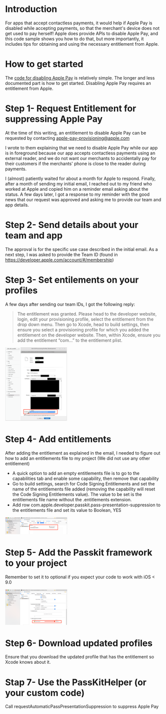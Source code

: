Introduction
=================

For apps that accept contactless payments, it would help if Apple Pay is disabled while accepting payments, so that the merchant's device does not get used to pay herself!
Apple does provide APIs to disable Apple Pay, and this code sample shows you how to do that, but more importantly, it includes tips for obtaining and using the necessary entitlement from Apple.


How to get started
==================

The [code for disabling Apple Pay](https://developer.apple.com/documentation/passkit/pkpasslibrary/1617078-requestautomaticpasspresentation) is relatively simple. The longer and less documented part is how to get started.
Disabling Apple Pay requires an entitlement from Apple.


Step 1- Request Entitlement for suppressing Apple Pay
=====================================================

At the time of this writing, an entitlement to disable Apple Pay can be requested by contacting apple-pay-provisioning@apple.com

I wrote to them explaining that we need to disable Apple Pay while our app is in foreground because our app accepts contactless payments using an external reader, and we do not want our merchants to accidentally pay for their customers if the merchants' phone is close to the reader during payments.

I (almost) patiently waited for about a month for Apple to respond. Finally, after a month of sending my initial email, I reached out to my friend who worked at Apple and copied him on a reminder email asking about the status. A few days later, I got a response to my reminder with the good news that our request was approved and asking me to provide our team and app details.

Step 2- Send details about your team and app
============================================

The approval is for the specific use case described in the initial email. As a next step, I was asked to provide the Team ID (found in https://developer.apple.com/account/#/membership)

Step 3- Set entilements on your profiles
========================================

A few days after sending our team IDs, I got the following reply:

> The entitlement was granted. Please head to the developer website, login, edit your provisioning profile, select the entitlement from the drop down menu.
> Then go to Xcode, head to build settings, then ensure you select a provisioning profile for which you added the entitlement on the developer website.
> Then, within Xcode, ensure you add the entitlement “com…” to the entitlement plist.

<img src="images/ApplePaySuppressionEntitlement.png" width="200">

Step 4- Add entitlements
========================

After adding the entitlement as explained in the email, I needed to figure out how to add an entitlements file to my project (We did not use any other entitlement)

* A quick option to add an empty entitlements file is to go to the capabilities tab and enable some capability, then remove that capability
* Go to build settings, search for Code Signing Entitlements and set the name of the entitlements file added (removing the capability will reset the Code Signing Entitlements value). The value to be set is the entitlements file name without the .entitlements extension.
* Add row com.apple.developer.passkit.pass-presentation-suppression to the entitlements file and set its value to Boolean, YES

<img src="images/Entitlements.png" width="200">

Step 5- Add the Passkit framework to your project
=================================================

Remember to set it to optional if you expect your code to work with iOS < 9.0

<img src="images/PasskitOptional.png" width="200">


Step 6- Download updated profiles
=================================

Ensure that you download the updated profile that has the entitlement so Xcode knows about it.


Stap 7- Use the PassKitHelper (or your custom code)
===================================================

Call requestAutomaticPassPresentationSuppression to suppress Apple Pay


